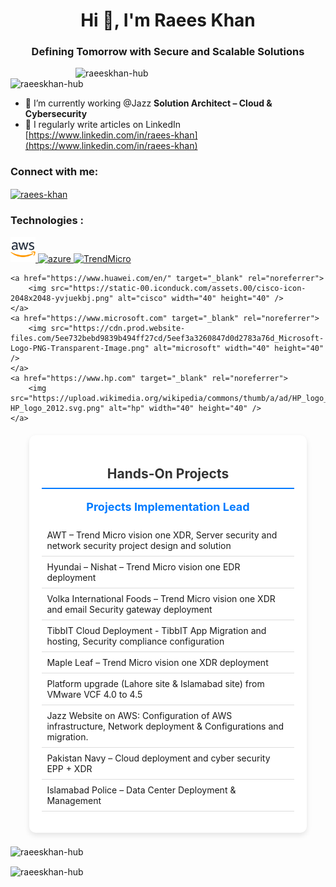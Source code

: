 <h1 align="center">Hi 👋, I'm Raees Khan</h1>
<h3 align="center">Defining Tomorrow with Secure and Scalable Solutions</h3>

<img align="right" width="400" src="https://assets-v2.lottiefiles.com/a/f1e1a7d0-1d3d-11ee-91c5-27c399cace92/GFI1KJwTVS.gif" alt="raeeskhan-hub" />

<p align="left"> 
    <img src="https://komarev.com/ghpvc/?username=raeeskhan-hub&label=Profile%20views&color=0e75b6&style=flat" alt="raeeskhan-hub" />
</p>

- 🔭 I’m currently working @Jazz **Solution Architect – Cloud & Cybersecurity**
- 📝 I regularly write articles on LinkedIn [https://www.linkedin.com/in/raees-khan](https://www.linkedin.com/in/raees-khan)

<h3 align="left">Connect with me:</h3>
<p align="left">
    <a href="https://linkedin.com/in/raees-khan" target="blank">
        <img align="center" src="https://raw.githubusercontent.com/rahuldkjain/github-profile-readme-generator/master/src/images/icons/Social/linked-in-alt.svg" alt="raees-khan" height="30" width="40" />
    </a>
</p>

<h3 align="left">Technologies :</h3>
<p align="left">
    <a href="https://aws.amazon.com" target="_blank" rel="noreferrer">
        <img src="https://raw.githubusercontent.com/devicons/devicon/master/icons/amazonwebservices/amazonwebservices-original-wordmark.svg" alt="aws" width="40" height="40" />
    </a>
    <a href="https://azure.microsoft.com/en-in/" target="_blank" rel="noreferrer">
        <img src="https://www.vectorlogo.zone/logos/microsoft_azure/microsoft_azure-icon.svg" alt="azure" width="40" height="40" />
    </a>
    <a href="https://www.trendmicro.com/en_us/business.html" target="_blank" rel="noreferrer">
        <img src="https://encrypted-tbn0.gstatic.com/images?q=tbn:ANd9GcQop_dskqgvivTywdpgB85Yatu7JoTen5RPjg&s" alt="TrendMicro" width="40" height="40" />
    </a>
    
    <a href="https://www.huawei.com/en/" target="_blank" rel="noreferrer">
        <img src="https://static-00.iconduck.com/assets.00/cisco-icon-2048x2048-yvjuekbj.png" alt="cisco" width="40" height="40" />
    </a>
    <a href="https://www.microsoft.com" target="_blank" rel="noreferrer">
        <img src="https://cdn.prod.website-files.com/5ee732bebd9839b494ff27cd/5eef3a3260847d0d2783a76d_Microsoft-Logo-PNG-Transparent-Image.png" alt="microsoft" width="40" height="40" />
    </a>
    <a href="https://www.hp.com" target="_blank" rel="noreferrer">
        <img src="https://upload.wikimedia.org/wikipedia/commons/thumb/a/ad/HP_logo_2012.svg/2048px-HP_logo_2012.svg.png" alt="hp" width="40" height="40" />
    </a>
</p>

<div style="width: 80%; max-width: 900px; background: #fff; padding: 20px; border-radius: 10px; box-shadow: 0 4px 8px rgba(0, 0, 0, 0.1); margin: 20px auto;">
    <h2 style="text-align: center; color: #333; border-bottom: 2px solid #007BFF; padding-bottom: 10px;">Hands-On Projects</h2>
    <p style="font-size: 18px; color: #007BFF; font-weight: bold; text-align: center;">Projects Implementation Lead</p>
    <ul style="list-style-type: none; padding: 0;">
        <li style="padding: 8px; border-bottom: 1px solid #ddd;">AWT – Trend Micro vision one XDR, Server security and network security project design and solution</li>
        <li style="padding: 8px; border-bottom: 1px solid #ddd;">Hyundai – Nishat – Trend Micro vision one EDR deployment</li>
        <li style="padding: 8px; border-bottom: 1px solid #ddd;">Volka International Foods – Trend Micro vision one XDR and email Security gateway deployment</li>
        <li style="padding: 8px; border-bottom: 1px solid #ddd;">TibbIT Cloud Deployment - TibbIT App Migration and hosting, Security compliance configuration</li>
        <li style="padding: 8px; border-bottom: 1px solid #ddd;">Maple Leaf – Trend Micro vision one XDR deployment</li>
        <li style="padding: 8px; border-bottom: 1px solid #ddd;">Platform upgrade (Lahore site & Islamabad site) from VMware VCF 4.0 to 4.5</li>
        <li style="padding: 8px; border-bottom: 1px solid #ddd;">Jazz Website on AWS: Configuration of AWS infrastructure, Network deployment & Configurations and migration.</li>
        <li style="padding: 8px; border-bottom: 1px solid #ddd;">Pakistan Navy – Cloud deployment and cyber security EPP + XDR</li>
        <li style="padding: 8px; border-bottom: 1px solid #ddd;">Islamabad Police – Data Center Deployment & Management</li>
    </ul>
</div>

<p>
    <img align="center" src="https://github-readme-stats.vercel.app/api?username=raeeskhan-hub&show_icons=true&locale=en" alt="raeeskhan-hub" />
</p>
<p>
    <img align="center" src="https://github-readme-streak-stats.herokuapp.com/?user=raeeskhan-hub&" alt="raeeskhan-hub" />
</p>
